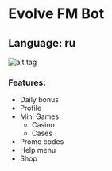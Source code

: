 # Evolve FM Bot

## Language: ru

   ![alt tag](https://i.imgur.com/98KdQ98.png "Screen")​

### Features:
- Daily bonus
- Profile
- Mini Games
  - Casino 
  - Cases
- Promo codes
- Help menu 
- Shop


